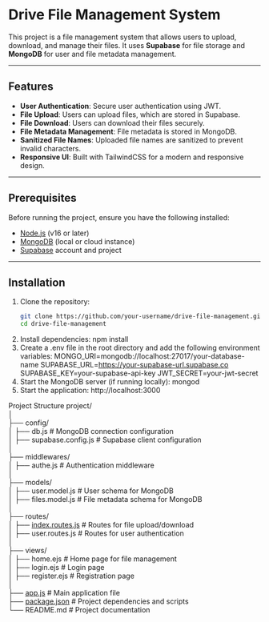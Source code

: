 # Drive File Management System

This project is a file management system that allows users to upload, download, and manage their files. It uses **Supabase** for file storage and **MongoDB** for user and file metadata management.

---

## Features

- **User Authentication**: Secure user authentication using JWT.
- **File Upload**: Users can upload files, which are stored in Supabase.
- **File Download**: Users can download their files securely.
- **File Metadata Management**: File metadata is stored in MongoDB.
- **Sanitized File Names**: Uploaded file names are sanitized to prevent invalid characters.
- **Responsive UI**: Built with TailwindCSS for a modern and responsive design.

---

## Prerequisites

Before running the project, ensure you have the following installed:

- [Node.js](https://nodejs.org/) (v16 or later)
- [MongoDB](https://www.mongodb.com/) (local or cloud instance)
- [Supabase](https://supabase.com/) account and project

---

## Installation

1. Clone the repository:
   ```bash
   git clone https://github.com/your-username/drive-file-management.git
   cd drive-file-management

2. Install dependencies:
  npm install
3. Create a .env file in the root directory and add the following environment variables:
  MONGO_URI=mongodb://localhost:27017/your-database-name
  SUPABASE_URL=https://your-supabase-url.supabase.co
  SUPABASE_KEY=your-supabase-api-key
  JWT_SECRET=your-jwt-secret
4. Start the MongoDB server (if running locally):
  mongod
5. Start the application:
    http://localhost:3000


Project Structure
project/  
│  
├── config/  
│   ├── db.js                # MongoDB connection configuration  
│   ├── supabase.config.js   # Supabase client configuration  
│  
├── middlewares/  
│   ├── authe.js             # Authentication middleware  
│  
├── models/  
│   ├── user.model.js        # User schema for MongoDB  
│   ├── files.model.js       # File metadata schema for MongoDB  
│  
├── routes/  
│   ├── [index.routes.js](http://_vscodecontentref_/0)      # Routes for file upload/download  
│   ├── user.routes.js       # Routes for user authentication  
│  
├── views/  
│   ├── home.ejs             # Home page for file management  
│   ├── login.ejs            # Login page  
│   ├── register.ejs         # Registration page  
│  
├── [app.js](http://_vscodecontentref_/1)                   # Main application file  
├── [package.json](http://_vscodecontentref_/2)             # Project dependencies and scripts  
└── README.md                # Project documentation  

   
